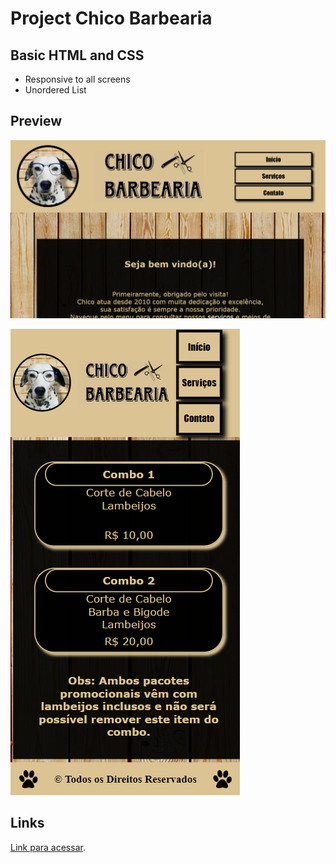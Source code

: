 # Project Chico Barbearia


## Basic HTML and CSS 

* Responsive to all screens
* Unordered List



## Preview

![Preview](/assets/preview1.png "Demonstração")


![Preview](/assets/preview2.png "Demonstração")

## Links

 [Link para acessar](https://analiapcamargo.github.io/chico_barbearia/index.html).

